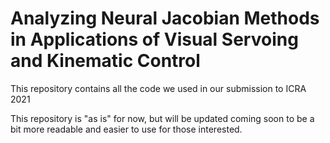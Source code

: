 # Analyzing Neural Jacobian Methods in Applications of Visual Servoing and Kinematic Control

This repository contains all the code we used in our submission to ICRA 2021

This repository is "as is" for now, but will be updated coming soon to be a bit more readable and easier to use for those interested.

